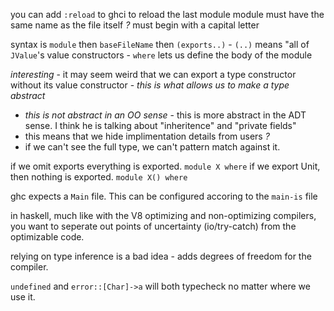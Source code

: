you can add `:reload` to ghci to reload the last module
module must have the same name as the file itself _?_
must begin with a capital letter

syntax is `module` then `baseFileName` then `(exports..)` -  `(..)` means "all
of `JValue`'s value constructors - `where` lets us define the body of the module

_interesting_ - it may seem weird that we can export a type constructor
without its value constructor - _this is what allows us to make a type abstract_
 + _this is not abstract in an OO sense_ - this is more abstract in the ADT
   sense. I think he is talking about "inheritence" and "private fields"
 + this means that we hide implimentation details from users _?_
 + if we can't see the full type, we can't pattern match against it.

if we omit exports everything is exported. `module X where`
if we export Unit, then nothing is exported. `module X() where`

ghc expects a `Main` file. This can be configured accoring to the `main-is`
file

in haskell, much like with the V8 optimizing and non-optimizing compilers, you
want to seperate out points of uncertainty (io/try-catch) from the optimizable
code.

relying on type inference is a bad idea - adds degrees of freedom for the
compiler.

`undefined` and `error::[Char]->a` will both typecheck no matter where we use
it. 


